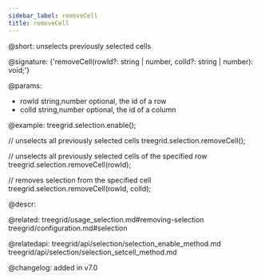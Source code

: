 ```yaml
---
sidebar_label: removeCell
title: removeCell
---          
```


@short: unselects previously selected cells

@signature: {'removeCell(rowId?: string | number, colId?: string | number): void;'}

@params:
- rowId     string,number   optional, the id of a row
- colId     string,number   optional, the id of a column



@example:
treegrid.selection.enable();

// unselects all previously selected cells
treegrid.selection.removeCell();

// unselects all previously selected cells of the specified row
treegrid.selection.removeCell(rowId);

// removes selection from the specified cell
treegrid.selection.removeCell(rowId, colId);



@descr:



@related: treegrid/usage_selection.md#removing-selection
treegrid/configuration.md#selection

@relatedapi: 
treegrid/api/selection/selection_enable_method.md
treegrid/api/selection/selection_setcell_method.md

@changelog:
added in v7.0

